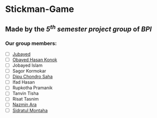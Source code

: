 # Stickman-Game
## Made by the ***5<sup>th</sup> semester project group*** of ***BPI***

### Our group members:
- [ ] [Jubayed](https://github.com/Jubayed-04) 
- [ ] [Obayed Hasan Konok](https://github.com/obayad) 
- [ ] Jobayed Islam
- [ ] Sagor Kormokar
- [ ] [Dipu Chondro Saha](https://github.com/opdipuyt)
- [ ] Ifad Hasan
- [ ] Rupkotha Pramanik
- [ ] Tanvin Tisha
- [ ] Risat Tasnim
- [ ] [Nazmin Ara](https://github.com/Nazmin015)
- [ ] [Sidratul Montaha](https://github.com/Montaha-11)
